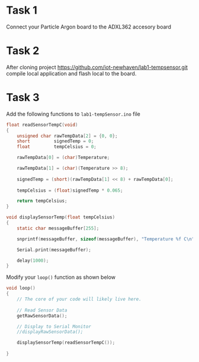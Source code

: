 # Task 1

Connect your Particle Argon board to the ADXL362 accesory board

# Task 2

After cloning project https://github.com/iot-newhaven/lab1-tempsensor.git compile local application and flash local to the board.

# Task 3

Add the following functions to `lab1-tempSensor.ino` file

```c
float readSensorTempC(void)
{
    unsigned char rawTempData[2] = {0, 0};
    short         signedTemp = 0;
    float         tempCelsius = 0;

    rawTempData[0] = (char)Temperature;

    rawTempData[1] = (char)(Temperature >> 8);
    
    signedTemp = (short)(rawTempData[1] << 8) + rawTempData[0];
    
    tempCelsius = (float)signedTemp * 0.065;

    return tempCelsius;
}

void displaySensorTemp(float tempCelsius)
{
    static char messageBuffer[255];

    snprintf(messageBuffer, sizeof(messageBuffer), "Temperature %f C\n", tempCelsius);

    Serial.print(messageBuffer);

    delay(1000);
}
```

Modify your `loop()` function as shown below

```c
void loop()
{
    // The core of your code will likely live here.
    
    // Read Sensor Data 
    getRawSensorData();

    // Display to Serial Monitor
    //displayRawSensorData();

    displaySensorTemp(readSensorTempC());
    
}
```

